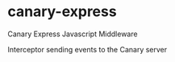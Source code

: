 # canary-express
Canary Express Javascript Middleware

Interceptor sending events to the Canary server
